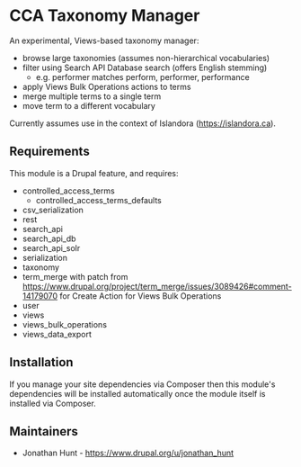# CCA Taxonomy Manager

An experimental, Views-based taxonomy manager:
* browse large taxonomies (assumes non-hierarchical vocabularies)
* filter using Search API Database search (offers English stemming)
  * e.g. performer matches perform, performer, performance
* apply Views Bulk Operations actions to terms
* merge multiple terms to a single term
* move term to a different vocabulary

Currently assumes use in the context of Islandora (https://islandora.ca).

## Requirements

This module is a Drupal feature, and requires:

* controlled_access_terms
  * controlled_access_terms_defaults
* csv_serialization
* rest
* search_api
* search_api_db
* search_api_solr
* serialization
* taxonomy
* term_merge
  with patch from https://www.drupal.org/project/term_merge/issues/3089426#comment-14179070 for Create Action for Views Bulk Operations
* user
* views
* views_bulk_operations
* views_data_export


## Installation

If you manage your site dependencies via Composer then this module's dependencies will be installed automatically once the module itself is installed via Composer.

## Maintainers

* Jonathan Hunt - https://www.drupal.org/u/jonathan_hunt
